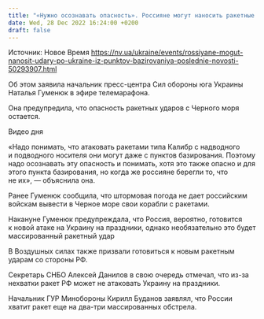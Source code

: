 ```yaml
---
title: "«Нужно осознавать опасность». Россияне могут наносить ракетные удары Калибрами из пунктов базирования, но есть нюанс — Гуменюк"
date: Wed, 28 Dec 2022 16:24:00 +0200
draft: false
---
```

Источник: Новое Время https://nv.ua/ukraine/events/rossiyane-mogut-nanosit-udary-po-ukraine-iz-punktov-bazirovaniya-poslednie-novosti-50293907.html


 Об этом заявила начальник пресс-центра Сил обороны юга Украины Наталья Гуменюк в эфире телемарафона.

Она предупредила, что опасность ракетных ударов с Черного моря остается.

 Видео дня   

«Надо понимать, что атаковать ракетами типа Калибр с надводного и подводного носителя они могут даже с пунктов базирования. Поэтому надо осознавать эту опасность и понимать, хотя это также опасно и для этого пункта базирования, но когда же россияне берегли то, что не их», — объяснила она.

Ранее Гуменюк сообщила, что штормовая погода не дает российским войскам вывести в Черное море свои корабли с ракетами.

Накануне Гуменюк предупреждала, что Россия, вероятно, готовится к новой атаке на Украину на праздники, однако необязательно это будет массированный ракетный удар

В Воздушных силах также призвали готовиться к новым ракетным ударам со стороны РФ.

Секретарь СНБО Алексей Данилов в свою очередь отмечал, что из-за нехватки ракет РФ может не атаковать Украину на праздники.

Начальник ГУР Минобороны Кирилл Буданов заявлял, что России хватит ракет еще на два-три массированных обстрела.
